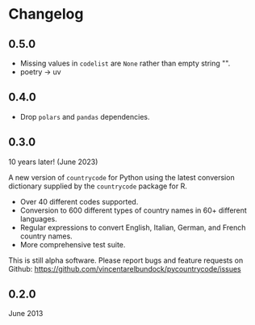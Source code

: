 # Changelog

## 0.5.0

* Missing values in `codelist` are `None` rather than empty string "".
* poetry -> uv

## 0.4.0

* Drop `polars` and `pandas` dependencies.

## 0.3.0

10 years later! (June 2023)

A new version of `countrycode` for Python using the latest conversion dictionary supplied by the `countrycode` package for R.

* Over 40 different codes supported.
* Conversion to 600 different types of country names in 60+ different languages.
* Regular expressions to convert English, Italian, German, and French country names.
* More comprehensive test suite.

This is still alpha software. Please report bugs and feature requests on Github:  https://github.com/vincentarelbundock/pycountrycode/issues

## 0.2.0

June 2013
